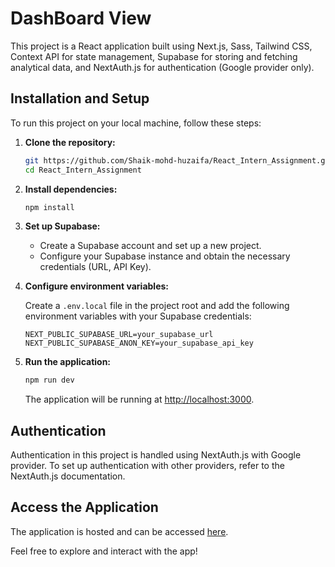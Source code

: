 # DashBoard View

This project is a React application built using Next.js, Sass, Tailwind CSS, Context API for state management, Supabase for storing and fetching analytical data, and NextAuth.js for authentication (Google provider only).

## Installation and Setup

To run this project on your local machine, follow these steps:

1. **Clone the repository:**

   ```bash
   git https://github.com/Shaik-mohd-huzaifa/React_Intern_Assignment.git 
   cd React_Intern_Assignment
   ```

2. **Install dependencies:**

   ```bash
   npm install
   ```

3. **Set up Supabase:**

   - Create a Supabase account and set up a new project.
   - Configure your Supabase instance and obtain the necessary credentials (URL, API Key).

4. **Configure environment variables:**

   Create a `.env.local` file in the project root and add the following environment variables with your Supabase credentials:

   ```plaintext
   NEXT_PUBLIC_SUPABASE_URL=your_supabase_url
   NEXT_PUBLIC_SUPABASE_ANON_KEY=your_supabase_api_key
   ```

5. **Run the application:**

   ```bash
   npm run dev
   ```

   The application will be running at [http://localhost:3000](http://localhost:3000).

## Authentication

Authentication in this project is handled using NextAuth.js with Google provider. To set up authentication with other providers, refer to the NextAuth.js documentation.

## Access the Application

The application is hosted and can be accessed [here](<app_url>).

Feel free to explore and interact with the app!

